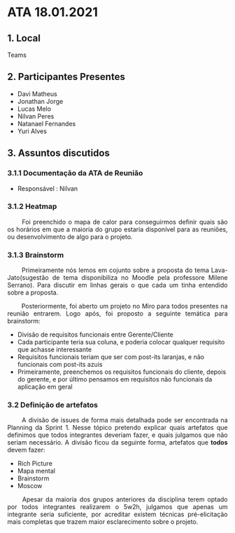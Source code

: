 # ATA 18.01.2021

## 1. Local
Teams

## 2. Participantes Presentes
- Davi Matheus
- Jonathan Jorge
- Lucas Melo
- Nilvan Peres
- Natanael Fernandes
- Yuri Alves

## 3. Assuntos discutidos
### 3.1.1 Documentação da ATA de Reunião
* Responsável : Nilvan

### 3.1.2 Heatmap

<p align="justify">&emsp;&emsp;
  Foi preenchido o mapa de calor para conseguirmos definir quais são os horários em que a maioria do grupo estaria disponível para as reuniões, ou desenvolvimento de algo para o projeto.
</p>

### 3.1.3 Brainstorm

<p align="justify">&emsp;&emsp;
  Primeiramente nós lemos em cojunto sobre a proposta do tema Lava-Jato(sugestão de tema disponibiliza no Moodle pela professore Milene Serrano). Para discutir em linhas gerais o que cada um tinha entendido sobre a proposta.
</p>
<p align="justify">&emsp;&emsp;
  Posteriormente, foi aberto um projeto no Miro para todos presentes na reunião entrarem. Logo após, foi proposto a seguinte temática para brainstorm: 
  <ul>
    <li>Divisão de requisitos funcionais entre Gerente/Cliente</li>
    <li>Cada participante teria sua coluna, e poderia colocar qualquer requisito que achasse interessante</li>
    <li>Requisitos funcionais teriam que ser com post-its laranjas, e não funcionais com post-its azuis</li>
    <li>Primeiramente, preenchemos os requisitos funcionais do cliente, depois do gerente, e por último pensamos em requisitos não funcionais da aplicação em geral</li>
  </ul>
</p>


### 3.2 Definição de artefatos
<p align="justify">&emsp;&emsp;
  A divisão de issues de forma mais detalhada pode ser encontrada na Planning da Sprint 1. Nesse tópico pretendo explicar quais artefatos que definimos que todos integrantes deveriam fazer, e quais julgamos que não seriam necessário. A divisão ficou da seguinte forma, artefatos que <b>todos</b> devem fazer: 
    <ul>
      <li>Rich Picture</li>
      <li>Mapa mental</li>
      <li>Brainstorm</li>
      <li>Moscow</li>
    </ul>
</p>
<p align="justify">&emsp;&emsp;
  Apesar da maioria dos grupos anteriores da disciplina terem optado por todos integrantes realizarem o 5w2h, julgamos que apenas um integrante seria suficiente, por acreditar existem técnicas pré-elicitação mais completas que trazem maior esclarecimento sobre o projeto.
</p>